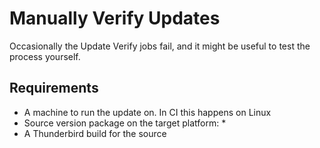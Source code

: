 Manually Verify Updates
=======================

Occasionally the Update Verify jobs fail, and it might be useful to test the process yourself.

## Requirements

* A machine to run the update on. In CI this happens on Linux
* Source version package on the target platform:
	* 
* A Thunderbird build for the source